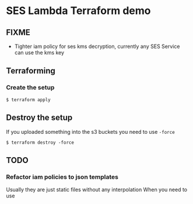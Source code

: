 # SES Lambda Terraform demo

## FIXME
* Tighter iam policy for ses kms decryption, currently any SES Service can use the kms key

## Terraforming

### Create the setup
```
$ terraform apply
```

## Destroy the setup
If you uploaded something into the s3 buckets you need to use `-force`
```
$ terraform destroy -force
```

## TODO
### Refactor iam policies to json templates
Usually they are just static files without any interpolation
When you need to use
